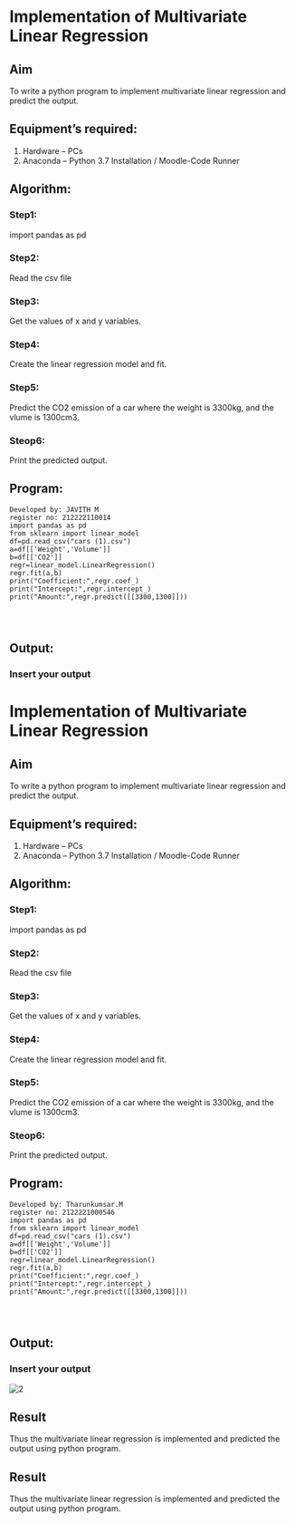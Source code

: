 # Implementation of Multivariate Linear Regression
## Aim
To write a python program to implement multivariate linear regression and predict the output.
## Equipment’s required:
1.	Hardware – PCs
2.	Anaconda – Python 3.7 Installation / Moodle-Code Runner
## Algorithm:
### Step1:
import pandas as pd

### Step2:
Read the csv file

### Step3:
Get the values of x and y variables.

### Step4:
Create the linear regression model and fit.

### Step5:
Predict the CO2 emission of a car where the weight is 3300kg, and the vlume is 1300cm3.

### Steop6:
Print the predicted output.

## Program:
```
Developed by: JAVITH M
register no: 212222110014
import pandas as pd
from sklearn import linear_model
df=pd.read_csv("cars (1).csv")
a=df[['Weight','Volume']]
b=df[['CO2']]
regr=linear_model.LinearRegression()
regr.fit(a,b)
print("Coefficient:",regr.coef_)
print("Intercept:",regr.intercept_)
print("Amount:",regr.predict([[3300,1300]]))




```
## Output:

### Insert your output

# Implementation of Multivariate Linear Regression
## Aim
To write a python program to implement multivariate linear regression and predict the output.
## Equipment’s required:
1.	Hardware – PCs
2.	Anaconda – Python 3.7 Installation / Moodle-Code Runner
## Algorithm:
### Step1:
import pandas as pd

### Step2:
Read the csv file

### Step3:
Get the values of x and y variables.

### Step4:
Create the linear regression model and fit.

### Step5:
Predict the CO2 emission of a car where the weight is 3300kg, and the vlume is 1300cm3.

### Steop6:
Print the predicted output.

## Program:
```
Developed by: Tharunkumsar.M
register no: 2122221000546
import pandas as pd
from sklearn import linear_model
df=pd.read_csv("cars (1).csv")
a=df[['Weight','Volume']]
b=df[['CO2']]
regr=linear_model.LinearRegression()
regr.fit(a,b)
print("Coefficient:",regr.coef_)
print("Intercept:",regr.intercept_)
print("Amount:",regr.predict([[3300,1300]]))




```
## Output:

### Insert your output

![2](https://github.com/25tharunkumar/Multivariate-Linear-Regression/assets/123470785/68aaf939-589b-435d-9491-4b479b9a38c6)


## Result
Thus the multivariate linear regression is implemented and predicted the output using python program.

## Result
Thus the multivariate linear regression is implemented and predicted the output using python program.
